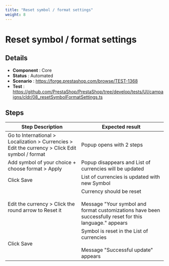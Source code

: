 ```yaml
---
title: "Reset symbol / format settings"
weight: 8
---
```


# Reset symbol / format settings
## Details
* **Component** : Core
* **Status** : Automated
* **Scenario** : https://forge.prestashop.com/browse/TEST-1368
* **Test** : https://github.com/PrestaShop/PrestaShop/tree/develop/tests/UI/campaigns/cldr/08_resetSymbolFormatSettings.ts

## Steps
| Step Description | Expected result |
| ----- | ----- |
| Go to International > Localization > Currencies > Edit the currency > Click Edit symbol / format | Popup opens with 2 steps |
| Add symbol of your choice + choose format > Apply | Popup disappears and List of currencies will be updated |
| Click Save | List of currencies is updated with new Symbol |
| Edit the currency > Click the round arrow to Reset it | Currency should be reset<br><br>Message "Your symbol and format customizations have been successfully reset for this language." appears |
| Click Save | Symbol is reset in the List of currencies <br><br>Message "Successful update" appears |

